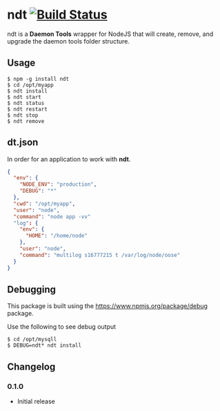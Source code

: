 ndt [![Build Status](https://travis-ci.org/snailjs/ndt.png?branch=master)](https://travis-ci.org/snailjs/ndt)
============

ndt is a **Daemon Tools** wrapper for NodeJS that will create, remove, and
upgrade the daemon tools folder structure.

## Usage

```
$ npm -g install ndt
$ cd /opt/myapp
$ ndt install
$ ndt start
$ ndt status
$ ndt restart
$ ndt stop
$ ndt remove
```

## dt.json

In order for an application to work with **ndt**.

```json
{
  "env": {
    "NODE_ENV": "production",
    "DEBUG": "*"
  },
  "cwd": "/opt/myapp",
  "user": "node",
  "command": "node app -vv"
  "log": {
    "env": {
      "HOME": "/home/node"
    },
    "user": "node",
    "command": "multilog s16777215 t /var/log/node/oose"
  }
}
```

## Debugging

This package is built using the https://www.npmjs.org/package/debug package.

Use the following to see debug output

```
$ cd /opt/mysqll
$ DEBUG=ndt* ndt install
```

## Changelog

### 0.1.0

* Initial release

